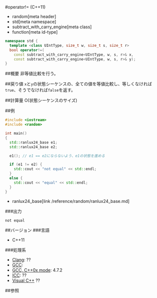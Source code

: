 #operator!= (C++11)
* random[meta header]
* std[meta namespace]
* subtract_with_carry_engine[meta class]
* function[meta id-type]

```cpp
namespace std {
  template <class UIntType, size_t w, size_t s, size_t r>
  bool operator!=(
    const subtract_with_carry_engine<UIntType, w, s, r>& x,
    const subtract_with_carry_engine<UIntType, w, s, r>& y);
}
```

##概要
非等値比較を行う。


##戻り値
`x`と`y`の状態シーケンスの、全ての値を等値比較し、等しくなければ`true`、そうでなければ`false`を返す。


##計算量
O(状態シーケンスのサイズ)


##例
```cpp
#include <iostream>
#include <random>

int main()
{
  std::ranlux24_base e1;
  std::ranlux24_base e2;

  e1(); // e1 == e2にならないよう、e1の状態を進める

  if (e1 != e2) {
    std::cout << "not equal" << std::endl;
  }
  else {
    std::cout << "equal" << std::endl;
  }
}
```
* ranlux24_base[link /reference/random/ranlux24_base.md]

###出力
```
not equal
```

##バージョン
###言語
- C++11

###処理系
- [Clang](/implementation.md#clang): ??
- [GCC](/implementation.md#gcc): 
- [GCC, C++0x mode](/implementation.md#gcc): 4.7.2
- [ICC](/implementation.md#icc): ??
- [Visual C++](/implementation.md#visual_cpp) ??


##参照


